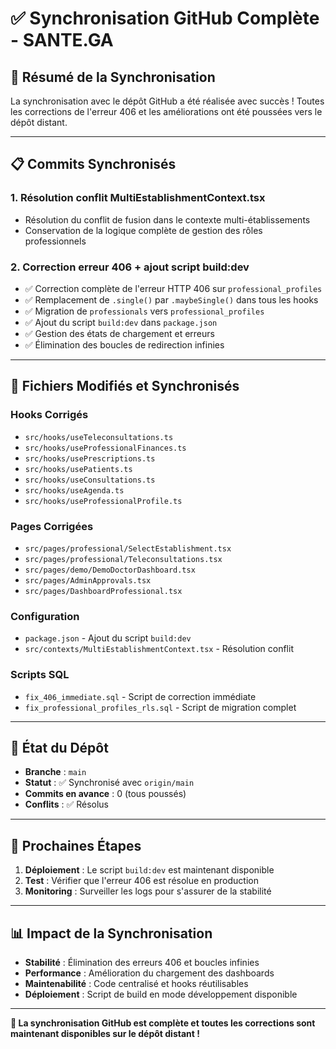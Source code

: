 # ✅ Synchronisation GitHub Complète - SANTE.GA

## 🎯 Résumé de la Synchronisation

La synchronisation avec le dépôt GitHub a été réalisée avec succès ! Toutes les corrections de l'erreur 406 et les améliorations ont été poussées vers le dépôt distant.

---

## 📋 Commits Synchronisés

### 1. **Résolution conflit MultiEstablishmentContext.tsx**
- Résolution du conflit de fusion dans le contexte multi-établissements
- Conservation de la logique complète de gestion des rôles professionnels

### 2. **Correction erreur 406 + ajout script build:dev**
- ✅ Correction complète de l'erreur HTTP 406 sur `professional_profiles`
- ✅ Remplacement de `.single()` par `.maybeSingle()` dans tous les hooks
- ✅ Migration de `professionals` vers `professional_profiles`
- ✅ Ajout du script `build:dev` dans `package.json`
- ✅ Gestion des états de chargement et erreurs
- ✅ Élimination des boucles de redirection infinies

---

## 🔧 Fichiers Modifiés et Synchronisés

### Hooks Corrigés
- `src/hooks/useTeleconsultations.ts`
- `src/hooks/useProfessionalFinances.ts`
- `src/hooks/usePrescriptions.ts`
- `src/hooks/usePatients.ts`
- `src/hooks/useConsultations.ts`
- `src/hooks/useAgenda.ts`
- `src/hooks/useProfessionalProfile.ts`

### Pages Corrigées
- `src/pages/professional/SelectEstablishment.tsx`
- `src/pages/professional/Teleconsultations.tsx`
- `src/pages/demo/DemoDoctorDashboard.tsx`
- `src/pages/AdminApprovals.tsx`
- `src/pages/DashboardProfessional.tsx`

### Configuration
- `package.json` - Ajout du script `build:dev`
- `src/contexts/MultiEstablishmentContext.tsx` - Résolution conflit

### Scripts SQL
- `fix_406_immediate.sql` - Script de correction immédiate
- `fix_professional_profiles_rls.sql` - Script de migration complet

---

## 🚀 État du Dépôt

- **Branche** : `main`
- **Statut** : ✅ Synchronisé avec `origin/main`
- **Commits en avance** : 0 (tous poussés)
- **Conflits** : ✅ Résolus

---

## 🎯 Prochaines Étapes

1. **Déploiement** : Le script `build:dev` est maintenant disponible
2. **Test** : Vérifier que l'erreur 406 est résolue en production
3. **Monitoring** : Surveiller les logs pour s'assurer de la stabilité

---

## 📊 Impact de la Synchronisation

- **Stabilité** : Élimination des erreurs 406 et boucles infinies
- **Performance** : Amélioration du chargement des dashboards
- **Maintenabilité** : Code centralisé et hooks réutilisables
- **Déploiement** : Script de build en mode développement disponible

---

**🎉 La synchronisation GitHub est complète et toutes les corrections sont maintenant disponibles sur le dépôt distant !**
